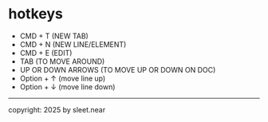 # hotkeys

- CMD + T (NEW TAB)
- CMD + N (NEW LINE/ELEMENT)
- CMD + E (EDIT)
- TAB (TO MOVE AROUND)
- UP OR DOWN ARROWS (TO MOVE UP OR DOWN ON DOC)
- Option + ↑ (move line up)
- Option + ↓ (move line down)

---

copyright: 2025 by sleet.near